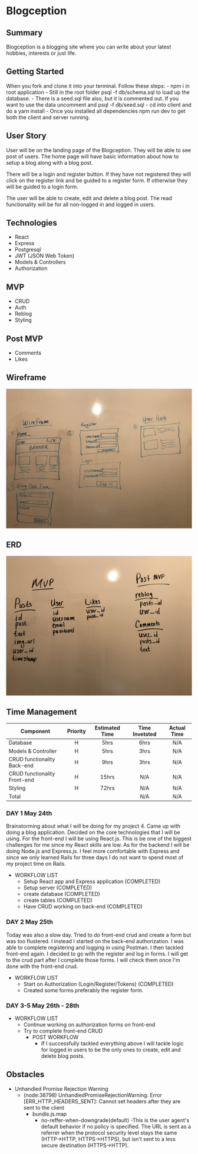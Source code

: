 # Blogception

## Summary
Blogception is a blogging site where you can write about your latest hobbies, interests or just life.

## Getting Started
When you fork and clone it into your terminal. Follow these steps:
    - npm i in root application
    - Still in the root folder psql -f db/schema.sql to load up the database.
    - There is a seed.sql file also, but it is commented out. If you want to use the data uncomment and psql -f db/seed.sql
    - cd into client and do a yarn install
    - Once you installed all dependencies npm run dev to get both the client and server running.

## User Story
User will be on the landing page of the Blogception. They will be able to see post of users. The home page will have basic information about how to setup a blog along with a blog post.

There will be a login and register button. If they have not registered they will click on the register link and be guided to a register form. If otherwise they will be guided to a login form.

The user will be able to create, edit and delete a blog post. The read functionality will be for all non-logged in and logged in users.


## Technologies
- React
- Express
- Postgresql
- JWT (JSON Web Token)
- Models & Controllers
- Authorization

## MVP
- CRUD
- Auth
- Reblog
- Styling

## Post MVP
- Comments
- Likes

## Wireframe
<img src="IMG_6006.jpg" alt="wireframe" />

## ERD
<img src="IMG_6005.jpg" alt="erd" />

## Time Management
| Component | Priority | Estimated Time | Time Invetsted | Actual Time |
| --- | :---: |  :---: | :---: | :---: |
| Database | H | 5hrs | 6hrs | N/A |
| Models & Controller | H | 5hrs | 3hrs | N/A |
| CRUD functionality Back-end | H | 9hrs | 3hrs | N/A |
| CRUD functionality Front-end | H | 15hrs | N/A | N/A |
| Styling | H | 72hrs | N/A | N/A |
| Total |  | | N/A | N/A |

### DAY 1 May 24th
Brainstorming about what I will be doing for my project 4. Came up with doing a blog application. Decided on the core technologies that I will be using. For the front-end I will be using React.js. This is be one of the biggest challenges for me since my React skills are low. As for the backend I will be doing Node.js and Express.js. I feel more comfortable with Express and since we only learned Rails for three days I do not want to spend most of my project time on Rails.

- WORKFLOW LIST
    - Setup React app and Express application (COMPLETED)
    - Setup server (COMPLETED)
    - create database (COMPLETED)
    - create tables (COMPLETED)
    - Have CRUD working on back-end (COMPLETED)

### DAY 2 May 25th
Today was also a slow day. Tried to do front-end crud and create a form but was too flustered. I instead I started on the back-end authorization. I was able to complete registering and logging in using Postman. I then tackled front-end again. I decided to go with the register and log in forms. I will get to the crud part after I complete those forms. I will check them once I'm done with the front-end crud.
- WORKFLOW LIST
    - Start on Authorization (Login/Register/Tokens) (COMPLETED)
    - Created some forms preferably the register form.

### DAY 3-5 May 26th - 28th
- WORKFLOW LIST
    - Continue working on authorization forms on front-end
    - Try to complete front-end CRUD
        - POST WORKFLOW
            - If I successfully tackled everything above I will tackle logic for logged in users to be the only ones to create, edit and delete blog posts.

## Obstacles
- Unhandled Promise Rejection Warning
    - (node:38798) UnhandledPromiseRejectionWarning: Error [ERR_HTTP_HEADERS_SENT]: Cannot set headers after they are sent to the client
        - bundle.js.map
            - no-reffer-when-downgrade(default)
                -This is the user agent's default behavior if no policy is specified. The URL is sent as a referrer when the protocol security level stays the same (HTTP→HTTP, HTTPS→HTTPS), but isn't sent to a less secure destination (HTTPS→HTTP).



